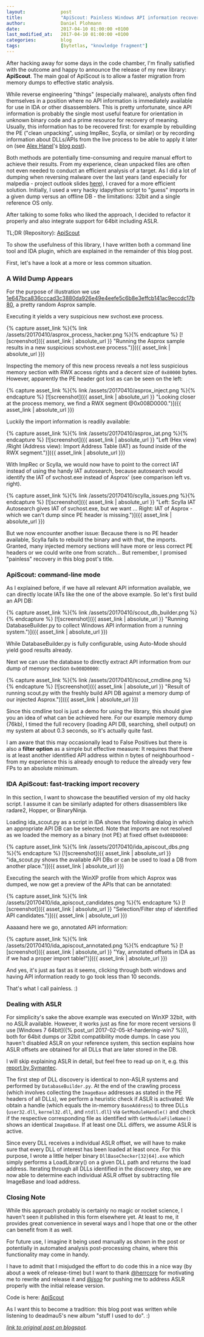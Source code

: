```yaml
---
layout:             post
title:              "ApiScout: Painless Windows API information recovery"
author:             Daniel Plohmann
date:               2017-04-10 01:00:00 +0100
last_modified_at:   2017-04-10 01:00:00 +0100
categories:         blog
tags:               [bytetlas, "knowledge fragment"]
---
```


After hacking away for some days in the code chamber, I'm finally satisfied with the outcome and happy to announce the release of my new library: **ApiScout**.
The main goal of ApiScout is to allow a faster migration from memory dumps to effective static analysis.

While reverse engineering "things" (especially malware), analysts often find themselves in a position where no API information is immediately available for use in IDA or other disassemblers.
This is pretty unfortunate, since API information is probably the single most useful feature for orientation in unknown binary code and a prime resource for recovery of meaning.
Usually, this information has to be recovered first: for example by rebuilding the PE ("clean unpacking", using ImpRec, Scylla, or similar) or by recording information about DLLs/APIs from the live process to be able to apply it later on (see [Alex Hanel][twitter alex]'s [blog post][alex blogpost]).

Both methods are potentially time-consuming and require manual effort to achieve their results. From my experience, clean unpacked files are often not even needed to conduct an efficient analysis of a target.
As I did a lot of dumping when reversing malware over the last years (and especially for malpedia - project outlook slides [here][acsc malpedia]), I craved for a more efficient solution.
Initially, I used a very hacky idapython script to "guess" imports in a given dump versus an offline DB - the limitations: 32bit and a single reference OS only.

After talking to some folks who liked the approach, I decided to refactor it properly and also integrate support for 64bit including ASLR.

TL;DR (Repository): [ApiScout][apiscout repo]

To show the usefulness of this library, I have written both a command line tool and IDA plugin, which are explained in the remainder of this blog post.

First, let's have a look at a more or less common situation.

### A Wild Dump Appears

For the purpose of illustration we use [1e647bca836cccad3c3880da926e49e4eefe5c6b8e3effcb141ac9eccdc17b80][vt link], a pretty random Asprox sample.

Executing it yields a very suspicious new svchost.exe process.

{% capture asset_link %}{% link /assets/20170410/asprox_process_hacker.png %}{% endcapture %}
[![screenshot]({{ asset_link | absolute_url }} "Running the Asprox sample results in a new suspicious scvhost.exe process.")]({{ asset_link | absolute_url }})

Inspecting the memory of this new process reveals a not less suspicious memory section with RWX access rights and a decent size of `0x80000` bytes.
However, apparently the PE header got lost as can be seen on the left:

{% capture asset_link %}{% link /assets/20170410/asprox_inject.png %}{% endcapture %}
[![screenshot]({{ asset_link | absolute_url }} "Looking closer at the process memory, we find a RWX segment @0x008D0000.")]({{ asset_link | absolute_url }})

Luckily the import information is readily available:

{% capture asset_link %}{% link /assets/20170410/asprox_iat.png %}{% endcapture %}
[![screenshot]({{ asset_link | absolute_url }} "Left (Hex view) /Right (Address view): Import Address Table (IAT) as found inside of the RWX segment.")]({{ asset_link | absolute_url }})

With ImpRec or Scylla, we would now have to point to the correct IAT instead of using the handy IAT autosearch, because autosearch would identify the IAT of svchost.exe instead of Asprox' (see comparison left vs. right).

{% capture asset_link %}{% link /assets/20170410/scylla_issues.png %}{% endcapture %}
[![screenshot]({{ asset_link | absolute_url }} "Left: Scylla IAT Autosearch gives IAT of svchost.exe, but we want ... Right: IAT of Asprox - which we can't dump since PE header is missing.")]({{ asset_link | absolute_url }})

But we now encounter another issue: Because there is no PE header available, Scylla fails to rebuild the binary and with that, the imports.
Granted, many injected memory sections will have more or less correct PE headers or we could write one from scratch...
But remember, I promised "painless" recovery in this blog post's title.

### ApiScout: command-line mode

As I explained before, if we have all relevant API information available, we can directly locate IATs like the one of the above example.
So let's first build an API DB:

{% capture asset_link %}{% link /assets/20170410/scout_db_builder.png %}{% endcapture %}
[![screenshot]({{ asset_link | absolute_url }} "Running DatabaseBuilder.py to collect Windows API information from a running system.")]({{ asset_link | absolute_url }})

While DatabaseBuilder.py is fully configurable, using Auto-Mode should yield good results already.

Next we can use the database to directly extract API information from our dump of memory section `0x008D0000`:

{% capture asset_link %}{% link /assets/20170410/scout_cmdline.png %}{% endcapture %}
[![screenshot]({{ asset_link | absolute_url }} "Result of running scout.py with the freshly build API DB against a memory dump of our injected Asprox.")]({{ asset_link | absolute_url }})

Since this cmdline tool is just a demo for using the library, this should give you an idea of what can be achieved here.
For our example memory dump (76kb), I timed the full recovery (loading API DB, searching, shell output) on my system at about 0.3 seconds, so it's actually quite fast.

I am aware that this may occasionally lead to False Positives but there is also a **filter option** as a simple but effective measure: It requires that there is at least another identified API address within n bytes of neighbourhood - from my experience this is already enough to reduce the already very few FPs to an absolute minimum.

### IDA ApiScout: fast-tracking import recovery

In this section, I want to showcase the beautified version of my old hacky script.
I assume it can be similarly adapted for others disassemblers like radare2, Hopper, or BinaryNinja.


Loading ida_scout.py as a script in IDA shows the following dialog in which an appropriate API DB can be selected.
Note that imports are not resolved as we loaded the memory as a binary (not PE) at fixed offset `0x008D0000`:

{% capture asset_link %}{% link /assets/20170410/ida_apiscout_dbs.png %}{% endcapture %}
[![screenshot]({{ asset_link | absolute_url }} "ida_scout.py shows the available API DBs or can be used to load a DB from another place.")]({{ asset_link | absolute_url }})

Executing the search with the WinXP profile from which Asprox was dumped, we now get a preview of the APIs that can be annotated:

{% capture asset_link %}{% link /assets/20170410/ida_apiscout_candidates.png %}{% endcapture %}
[![screenshot]({{ asset_link | absolute_url }} "Selection/Filter step of identified API candidates.")]({{ asset_link | absolute_url }})

Aaaaand here we go, annotated API information:

{% capture asset_link %}{% link /assets/20170410/ida_apiscout_annotated.png %}{% endcapture %}
[![screenshot]({{ asset_link | absolute_url }} "Yay, annotated offsets in IDA as if we had a proper import table!")]({{ asset_link | absolute_url }})

And yes, it's just as fast as it seems, clicking through both windows and having API information ready to go took less than 10 seconds.

That's what I call painless. :)

### Dealing with ASLR

For simplicity's sake the above example was executed on WinXP 32bit, with no ASLR available.
However, it works just as fine for more recent versions (I use [Windows 7 64bit]({% post_url 2017-02-05-kf-hardening-win7 %})), both for 64bit dumps or 32bit compatibility mode dumps.
In case you haven't disabled ASLR on your reference system, this section explains how ASLR offsets are obtained for all DLLs that are later stored in the DB.

I will skip explaining ASLR in detail, but feel free to read up on it, e.g. this [report by Symantec][symantec report].

The first step of DLL discovery is identical to non-ASLR systems and performed by `DatabaseBuilder.py`.
At the end of the crawling process (which involves collecting the `ImageBase` addresses as stated in the PE headers of all DLLs), we perform a heuristic check if ASLR is activated: We obtain a handle (which equals the in-memory `BaseAddress`) to three DLLs (`user32.dll`, `kernel32.dll`, and `ntdll.dll`) via `GetModuleHandle()` and check if the respective corresponding file as identified with `GetModuleFileName()` shows an identical `ImageBase`. If at least one DLL differs, we assume ASLR is active.

Since every DLL receives a individual ASLR offset, we will have to make sure that every DLL of interest has been loaded at least once.
For this purpose, I wrote a little helper binary `DllBaseChecker[32|64].exe` which simply performs a LoadLibrary() on a given DLL path and returns the load address.
Iterating through all DLLs identified in the discovery step, we are now able to determine each individual ASLR offset by subtracting file ImageBase and load address.

### Closing Note

While this approach probably is certainly no magic or rocket science, I haven't seen it published in this form elsewhere yet. At least to me, it provides great convenience in several ways and I hope that one or the other can benefit from it as well.

For future use, I imagine it being used manually as shown in the post or potentially in automated analysis post-processing chains, where this functionality may come in handy.

I have to admit that I misjudged the effort to do code this in a nice way (by about a week of release-time) but I want to thank [@herrcore][twitter sergei] for motivating me to rewrite and release it and [@_jsoo_][twitter jacob] for pushing me to address ASLR properly with the initial release version.

Code is here: [ApiScout][apiscout repo]


As I want this to become a tradition: this blog post was written while listening to deadmau5's new album "stuff I used to do". :)




*[link to original post on blogspot][blogspot post].*

[twitter jacob]: https://twitter.com/_jsoo_
[twitter sergei]: https://twitter.com/herrcore
[symantec report]: http://www.symantec.com/avcenter/reference/Address_Space_Layout_Randomization.pdf
[vt link]: https://virustotal.com/en/file/1e647bca836cccad3c3880da926e49e4eefe5c6b8e3effcb141ac9eccdc17b80/analysis/
[apiscout repo]: https://github.com/danielplohmann/apiscout
[acsc malpedia]: http://pnx.tf/slides/2017-03-16-ACSC-Malpedia.pdf
[alex blogpost]: http://hooked-on-mnemonics.blogspot.de/2012/09/importing-ollydbg-addresses-into-ida.html
[twitter alex]: https://twitter.com/nullandnull

[blogspot post]: http://byte-atlas.blogspot.com/2017/04/apiscout.html